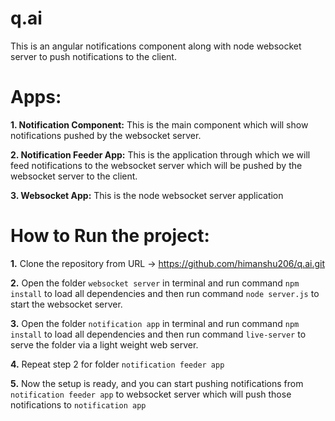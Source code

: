 # q.ai
This is an angular notifications component along with node websocket server to push notifications to the client.

# Apps:
__1. Notification Component:__ This is the main component which will show notifications pushed by the websocket server.

__2. Notification Feeder App:__ This is the application through which we will feed notifications to the websocket server which will be pushed by the websocket server to the client.

__3. Websocket App:__ This is the node websocket server application 



# How to Run the project:
__1.__ Clone the repository from URL -> https://github.com/himanshu206/q.ai.git

__2.__ Open the folder `websocket server` in terminal and run command `npm install` to load all dependencies and then run command `node server.js` to start the websocket server.

__3.__ Open the folder `notification app` in terminal and run command `npm install` to load all dependencies and then run command `live-server` to serve the folder via a light weight web server.

__4.__ Repeat step 2 for folder `notification feeder app`

__5.__ Now the setup is ready, and you can start pushing notifications from `notification feeder app` to websocket server which will push those notifications to `notification app`


